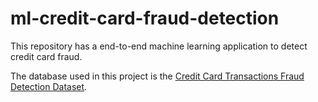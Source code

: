 # ml-credit-card-fraud-detection

This repository has a end-to-end machine learning application to detect credit card fraud.

The database used in this project is the [Credit Card Transactions Fraud Detection Dataset](https://www.kaggle.com/datasets/kartik2112/fraud-detection).
